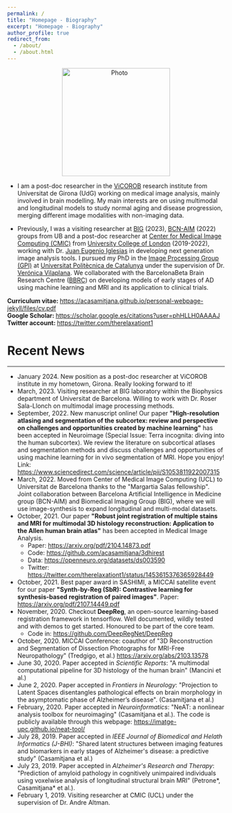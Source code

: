 ```yaml
---
permalink: /
title: "Homepage - Biography"
excerpt: "Homepage - Biography"
author_profile: true
redirect_from: 
  - /about/
  - /about.html
---
```

<p align="center">
  <img src="https://acasamitjana.github.io/images/avatar.jpg?raw=true" alt="Photo" style="width: 250px;"/> 
</p>

* I am a post-doc researcher in the [ViCOROB](https://www.bcn-aim.org/) research institute from Universitat de Girona (UdG) working on medical image analysis, mainly involved in brain modelling. My main interests are on using multimodal and longitudinal models to study normal aging and disease progression, merging different image modalities with non-imaging data.

* Previously, I was a visiting researcher at [BIG](https://www.ub.edu/portal/web/dp-biomedicalsciences/group-sala) (2023), [BCN-AIM](https://www.bcn-aim.org/) (2022) groups from UB and a post-doc researcher at [Center for Medical Image Computing (CMIC)](https://www.ucl.ac.uk/medical-image-computing/) from [University College of London](https://www.ucl.ac.uk/) (2019-2022), working with Dr. [Juan Eugenio Iglesias](https://sites.google.com/site/jeiglesias/) in developing next generation image analysis tools. I pursued my PhD in the [Image Processing Group (GPI)](https://imatge.upc.edu/) at [Universitat Politècnica de Catalunya](https://www.upc.edu/) under the supervision of Dr. [Verónica Vilaplana](https://imatge.upc.edu/web/people/veronica-vilaplana). We collaborated with the BarcelonaBeta Brain Research Centre ([BBRC](https://www.barcelonabeta.org/)) on developing models of early stages of AD using machine learning and MRI and its application to clinical trials. 

<b> Curriculum vitae: </b> https://acasamitjana.github.io/personal-webpage-jekyll/files/cv.pdf  <br>
<b> Google Scholar: </b> https://scholar.google.es/citations?user=phHLLH0AAAAJ <br>
<b>  Twitter account: </b> https://twitter.com/therelaxationt1



# Recent News
------
* January 2024. New position as a post-doc researcher at ViCOROB institute in my hometown, Girona. Really looking forward to it!
* March, 2023. Visiting researcher at BIG laboratory within the Biophysics department of Universitat de Barcelona. Willing to work with Dr. Roser Sala-Llonch on multimodal image processing methods.
* September, 2022. New manuscript online! Our paper <b>"High-resolution atlasing and segmentation of the subcortex: review and perspective on challenges and opportunities created by machine learning"</b> has been accepted in Neuroimage (Special Issue: Terra incognita: diving into the human subcortex). We review the literature on subcortical atlases and segmentation methods and discuss challenges and opportunities of using machine learning for in vivo segmentation of MRI. Hope you enjoy! Link: https://www.sciencedirect.com/science/article/pii/S1053811922007315
* March, 2022. Moved from Center of Medical Image Computing (UCL) to Universitat de Barcelona thanks to the "Margartia Salas fellowship". Joint collaboration between Barcelona Artificial Intelligence in Medicine group (BCN-AIM) and Biomedical Imaging Group (BIG), where we will use image-synthesis to expand longitudinal and multi-modal datasets.
* October, 2021. Our paper <b>"Robust joint registration of multiple stains  and MRI for multimodal 3D histology reconstruction: Application to the Allen human brain atlas"</b> has been accepted in Medical Image Analysis. 
  - Paper: https://arxiv.org/pdf/2104.14873.pdf
  - Code: https://github.com/acasamitjana/3dhirest
  - Data: https://openneuro.org/datasets/ds003590
  - Twitter: https://twitter.com/therelaxationt1/status/1453615376365928449
* October, 2021. Best paper award in SASHIMI, a MICCAI satellite event for our paper <b>"Synth-by-Reg (SbR): Contrastive learning for synthesis-based registration of paired images"</b>. Paper: https://arxiv.org/pdf/2107.14449.pdf
* November, 2020. Checkout <b>DeepReg</b>, an open-source learning-based registration framework in tensorflow. Well documented, wildly tested and with demos to get started. Honoured to be part of the core team. 
  - Code in: https://github.com/DeepRegNet/DeepReg
* October, 2020. MICCAI Conference: coauthor of "3D Reconstruction and Segmentation of Dissection Photographs for MRI-Free Neuropathology" (Tredgigo, et al.) https://arxiv.org/abs/2103.13578
* June 30, 2020. Paper accepted in *Scientific Reports*: "A multimodal computational pipeline for 3D histology of the human brain" (Mancini et al.)
* June 2, 2020. Paper accepted in *Frontiers in Neurology*: "Projection to Latent Spaces disentangles pathological effects on brain morphology in the asymptomatic phase of Alzheimer’s disease". (Casamitjana et al.)
* February, 2020. Paper accepted in *Neuroinformatics*: "NeAT: a nonlinear analysis toolbox for neuroimaging" (Casamitjana et al.). The code is publicly available through this webpage: https://imatge-upc.github.io/neat-tool/
* July 28, 2019. Paper accepted in *IEEE Journal of Biomedical and Helath Informatics (J-BHI)*: "Shared latent structures between imaging features and biomarkers in early stages of Alzheimer's disease: a predictive study" (Casamitjana et al.)
* July 23, 2019. Paper accepted in *Alzheimer's Research and Therapy*: "Prediction of amyloid pathology in cognitively unimpaired individuals using voxelwise analysis of longitudinal structural brain MRI" (Petrone\*, Casamitjana\* et al.).
* February 1, 2019. Visiting researcher at CMIC (UCL) under the supervision of Dr. Andre Altman.



